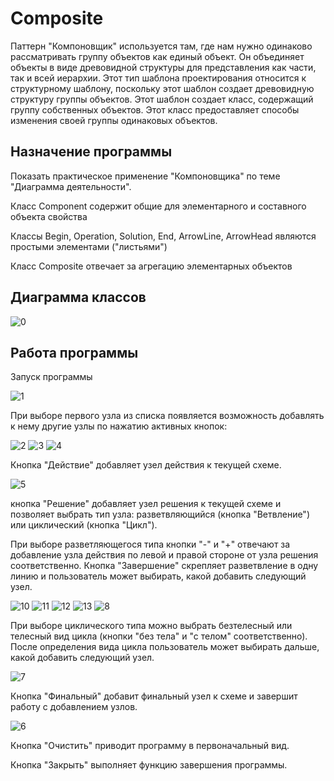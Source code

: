 # Composite
Паттерн "Компоновщик" используется там, где нам нужно одинаково рассматривать группу объектов как единый объект. Он объединяет объекты в виде древовидной структуры для представления как части, так и всей иерархии. Этот тип шаблона проектирования относится к структурному шаблону, поскольку этот шаблон создает древовидную структуру группы объектов. Этот шаблон создает класс, содержащий группу собственных объектов. Этот класс предоставляет способы изменения своей группы одинаковых объектов.
## Назначение программы
Показать практическое применение "Компоновщика" по теме "Диаграмма деятельности".

Класс Component содержит общие для элементарного и составного объекта свойства

Классы Begin, Operation, Solution, End, ArrowLine, ArrowHead являются простыми элементами ("листьями")

Класс Composite отвечает за агрегацию элементарных объектов
## Диаграмма классов

![0](https://user-images.githubusercontent.com/85245803/122678112-0b7b8c80-d1ee-11eb-81be-3f8c23509ce3.png)

## Работа программы
Запуск программы

![1](https://user-images.githubusercontent.com/85245803/122678116-0fa7aa00-d1ee-11eb-81c9-800674d56e79.png)

При выборе первого узла из списка появляется возможность добавлять к нему другие узлы по нажатию активных кнопок:

![2](https://user-images.githubusercontent.com/85245803/122678171-3d8cee80-d1ee-11eb-97c0-437ad1d51d11.png)
![3](https://user-images.githubusercontent.com/85245803/122678172-3e258500-d1ee-11eb-9466-28aec973bcdb.png)
![4](https://user-images.githubusercontent.com/85245803/122678173-3e258500-d1ee-11eb-8865-7e31b6a7d3cc.png)

Кнопка "Действие" добавляет узел действия к текущей схеме.

![5](https://user-images.githubusercontent.com/85245803/122678523-f4d63500-d1ef-11eb-8aa1-b95863980ad7.png)

кнопка "Решение" добавляет узел решения к текущей схеме и позволяет выбрать тип узла: разветвляющийся (кнопка "Ветвление") или циклический (кнопка "Цикл").

При выборе разветляющегося типа кнопки "-" и "+" отвечают за добавление узла действия по левой и правой стороне от узла решения соответственно. Кнопка "Завершение" скрепляет разветвление в одну линию и пользователь может выбирать, какой добавить следующий узел.

![10](https://user-images.githubusercontent.com/85245803/122678674-77f78b00-d1f0-11eb-974d-60346ff26dcb.png)
![11](https://user-images.githubusercontent.com/85245803/122678675-78902180-d1f0-11eb-90bb-96d5309b2f20.png)
![12](https://user-images.githubusercontent.com/85245803/122678676-7928b800-d1f0-11eb-849f-fb5f5a0e55de.png)
![13](https://user-images.githubusercontent.com/85245803/122678678-7928b800-d1f0-11eb-8f3b-ab379ed4730c.png)
![8](https://user-images.githubusercontent.com/85245803/122678559-0d464f80-d1f0-11eb-8daa-c9412e19d5f3.png)

При выборе циклического типа можно выбрать безтелесный или телесный вид цикла (кнопки "без тела" и "с телом" соответственно). После определения вида цикла пользователь может выбирать дальше, какой добавить следующий узел.

![7](https://user-images.githubusercontent.com/85245803/122678571-12a39a00-d1f0-11eb-9b57-81c0dc75d015.png)

Кнопка "Финальный" добавит финальный узел к схеме и завершит работу с добавлением узлов.

![6](https://user-images.githubusercontent.com/85245803/122678579-19321180-d1f0-11eb-9010-9d4182e37dcd.png)

Кнопка "Очистить" приводит программу в первоначальный вид.

Кнопка "Закрыть" выполняет функцию завершения программы.
